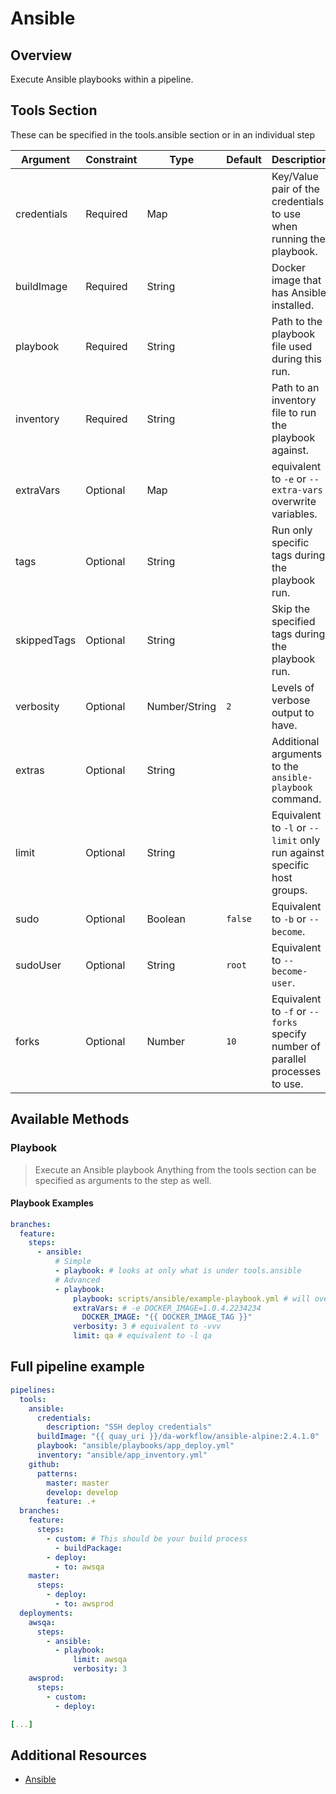 # Ansible

## Overview

Execute Ansible playbooks within a pipeline.

## Tools Section

These can be specified in the tools.ansible section or in an individual step

| Argument    | Constraint  | Type          | Default | Description                                                                   |
|-------------|-------------|---------------|---------|-------------------------------------------------------------------------------|
| credentials | Required    | Map           |         | Key/Value pair of the credentials to use when running the playbook.           |
| buildImage  | Required    | String        |         | Docker image that has Ansible installed.                                      |
| playbook    | Required    | String        |         | Path to the playbook file used during this run.                               |
| inventory   | Required    | String        |         | Path to an inventory file to run the playbook against.                        |
| extraVars   | Optional    | Map           |         | equivalent to `-e` or `--extra-vars` overwrite variables.                     |
| tags        | Optional    | String        |         | Run only specific tags during the playbook run.                               |
| skippedTags | Optional    | String        |         | Skip the specified tags during the playbook run.                              |
| verbosity   | Optional    | Number/String | `2`     | Levels of verbose output to have.                                             |
| extras      | Optional    | String        |         | Additional arguments to the `ansible-playbook` command.                       |
| limit       | Optional    | String        |         | Equivalent to `-l` or `--limit` only run against specific host groups.        |
| sudo        | Optional    | Boolean       | `false` | Equivalent to `-b` or `--become`.                                             |
| sudoUser    | Optional    | String        | `root`  | Equivalent to `--become-user`.                                                |
| forks       | Optional    | Number        | `10`    | Equivalent to `-f` or `--forks` specify number of parallel processes to use.  |

## Available Methods

### Playbook

> Execute an Ansible playbook
> Anything from the tools section can be specified as arguments to the step as well.

#### Playbook Examples

```yaml
branches:
  feature:
    steps:
      - ansible:
          # Simple
          - playbook: # looks at only what is under tools.ansible
          # Advanced
          - playbook:
              playbook: scripts/ansible/example-playbook.yml # will overwrite from tools.ansible.playbook
              extraVars: # -e DOCKER_IMAGE=1.0.4.2234234
                DOCKER_IMAGE: "{{ DOCKER_IMAGE_TAG }}"
              verbosity: 3 # equivalent to -vvv
              limit: qa # equivalent to -l qa
 ```

## Full pipeline example

```yaml
pipelines:
  tools:
    ansible:
      credentials:
        description: "SSH deploy credentials"
      buildImage: "{{ quay_uri }}/da-workflow/ansible-alpine:2.4.1.0"
      playbook: "ansible/playbooks/app_deploy.yml"
      inventory: "ansible/app_inventory.yml"
    github:
      patterns:
        master: master
        develop: develop
        feature: .+
  branches:
    feature:
      steps:
        - custom: # This should be your build process
          - buildPackage:
        - deploy:
          - to: awsqa
    master:
      steps:
        - deploy:
          - to: awsprod
  deployments:
    awsqa:
      steps:
        - ansible:
          - playbook:
              limit: awsqa
              verbosity: 3
    awsprod:
      steps:
        - custom:
          - deploy:

[...]
```

## Additional Resources

* [Ansible](https://docs.ansible.com/ansible/latest/playbooks.html)
